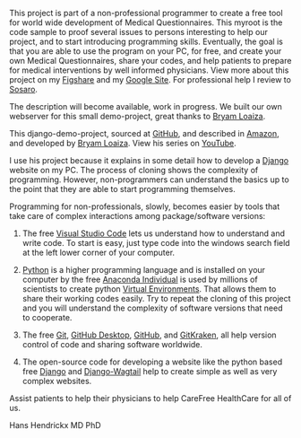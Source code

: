 This project is part of a non-professional programmer to create a free tool for world wide development of Medical Questionnaires. This myroot is the code sample to proof several issues to persons interesting to help our project, and to start introducing programming skills. Eventually, the goal is that you are able to use the program on your PC, for free, and create your own Medical Questionnaires, share your codes, and help patients to prepare for medical interventions by well informed physicians. View more about this project on my [Figshare](https://figshare.com/authors/Hans_Hendrickx/6880208) and my [Google Site](https://sites.google.com/view/mp50-org/). For professional help I review to [Sosaro](https://sosaro.com/en/).

The description will become available, work in progress. We built our own webserver for this small demo-project, great thanks to [Bryam Loaiza](https://www.linkedin.com/in/bryam-loaiza-a09b53126/).

This django-demo-project, sourced at [GitHub](https://github.com/balt1794/takeoff), and described in [Amazon](https://www.amazon.com/gp/product/B08H4W2WLD?pf_rd_r=CKQ4PMZXG5V9CG7FH60M&pf_rd_p=8fe9b1d0-f378-4356-8bb8-cada7525eadd&pd_rd_r=94544447-fe82-4846-8084-c9d7d5f68059&pd_rd_w=q8KtQ&pd_rd_wg=dbXiD&ref_=pd_gw_unk), and developed by [Bryam Loaiza](https://www.linkedin.com/in/bryam-loaiza-a09b53126/). View his series on [YouTube](https://www.youtube.com/channel/UChZR16e1XwZXy2yrk_8ymFg). 

I use his project because it explains in some detail how to develop a [Django](https://www.djangoproject.com/) website on my PC. The process of cloning shows the complexity of programming. However, non-programmers can understand the basics up to the point that they are able to start programming themselves. 

Programming for non-professionals, slowly, becomes easier by tools that take care of complex interactions among package/software versions:

1. The free [Visual Studio Code](https://code.visualstudio.com/download) lets us understand how to understand and write code. To start is easy, just type code into the windows search field at the left lower corner of your computer.

2. [Python](https://www.python.org/) is a higher programming language and is installed on your computer by the free [Anaconda Individual](https://www.anaconda.com/products/individual) is used by millions of scientists to create python [Virtual Environments](https://towardsdatascience.com/why-you-should-use-a-virtual-environment-for-every-python-project-c17dab3b0fd0). That allows them to share their working codes easily. Try to repeat the cloning of this project and you will understand the complexity of software versions that need to cooperate.

3. The free [Git](https://git-scm.com/), [GitHub Desktop](https://desktop.github.com/), [GitHub](https://github.com/hanshendrickx/myroot/), and [GitKraken](https://www.google.com/aclk?sa=l&ai=DChcSEwjwhPaVx672AhWDGgYAHfYzAY4YABAAGgJ3cw&ae=2&sig=AOD64_04BbcxGKVQoaT8X9ZhP2RbAR3plg&q&adurl&ved=2ahUKEwjUpO-Vx672AhWONewKHcizCfcQ0Qx6BAgmEAE), all help version control of code and sharing software worldwide.

4. The open-source code for developing a website like the python based free [Django](https://www.djangoproject.com/) and [Django-Wagtail](https://wagtail.org/) help to create simple as well as very complex websites.  


Assist patients to help their physicians to help CareFree HealthCare for all of us.

Hans Hendrickx MD PhD


